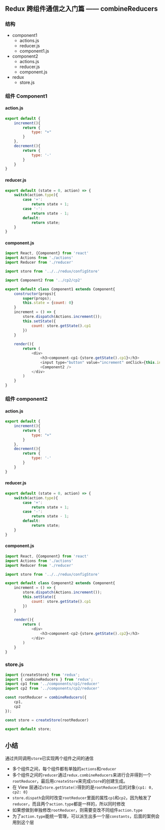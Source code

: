 ## Redux 跨组件通信之入门篇 —— combineReducers
### 结构
- component1
    - actions.js
    - reducer.js
    - component1.js
- component2
    - actions.js
    - reducer.js
    - component.js
- redux
    - store.js

### 组件 Component1
#### action.js
```javascript
export default {
    increment(){
        return {
            type: "+"
        }
    },
    decrement(){
        return {
            type: '-'
        }
    }
}
```
#### reducer.js
```javascript
export default (state = 0, action) => {
    switch(action.type){
        case '+':
            return state + 1;
        case '-':
            return state - 1;
        default:
            return state;
    }
}
```
#### component.js
```javascript
import React, {Component} from 'react'
import Actions from './actions'
import Reducer from './reducer'

import store from '../../redux/configStore'

import Component2 from '../cp2/cp2'

export default class Component1 extends Component{
    constructor(props){
        super(props);
        this.state = {count: 0}
    }
    increment = () => {
        store.dispatch(Actions.increment());
        this.setState({
            count: store.getState().cp1
        })
    }
    
    render(){
        return (
            <div>
                <h3>component-cp1-{store.getState().cp1}</h3>
                <input type="button" value="increment" onClick={this.increment}/>
                <Component2 />
            </div>
        )
    }
}
```

### 组件 component2
#### action.js
```javascript
export default {
    increment(){
        return {
            type: "+"
        }
    },
    decrement(){
        return {
            type: '-'
        }
    }
}
```
#### reducer.js
```javascript
export default (state = 0, action) => {
    switch(action.type){
        case '+':
            return state + 1;
        case '-':
            return state - 1;
        default:
            return state;
    }
}
```
#### component.js
```javascript
import React, {Component} from 'react'
import Actions from './actions'
import Reducer from './reducer'

import store from '../../redux/configStore'

export default class Component2 extends Component{
    increment = () => {
        store.dispatch(Actions.increment());
        this.setState({
            count: store.getState().cp1
        })
    }
    
    render(){
        return (
            <div>
                <h3>component-cp2-{store.getState().cp2}</h3>
            </div>
        )
    }
}
```

### store.js
```javascript
import {createStore} from 'redux';
import { combineReducers } from 'redux';
import cp1 from '../components/cp1/reducer'
import cp2 from '../components/cp2/reducer'

const rootReducer = combineReducers({
    cp1,
    cp2
});

const store = createStore(rootReducer)

export default store;
```

## 小结
通过共同调用`store`已实现两个组件之间的通信
- 多个组件之间，每个组件都有单独的`actions`和`reducer`
- 多个组件之间的`reducer`通过`redux.combineReducers`来进行合并得到一个`rootReducer`，最后用`createStore`来完成`store`的创建生成。
- 在 View 层通过`store.getState()`得到的是`rootReducer`后的对象`{cp1: 0, cp2: 0}`
- `store.dispath`会同时改变`rootReducer`里面的属性`cp1`和`cp2`，因为触发了`reducer`，而且两个`action.type`都是一样的，所以同时修改
- 如果想做到单独修改`rootReducer`，则需要变改不同组件`action.type`
- 为了`action.type`能统一管理，可以派生出多一个层`constants`，后面的案例会用到这个层
